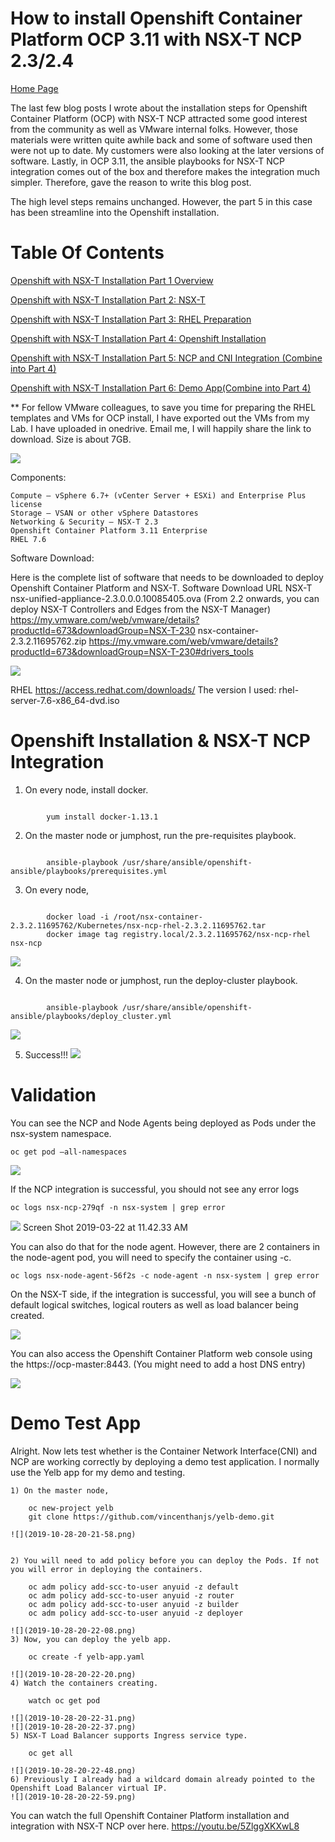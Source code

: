# How to install Openshift Container Platform OCP 3.11 with NSX-T NCP 2.3/2.4
[Home Page](https://github.com/vincenthanjs/openshift3.11-ncp2.4)



The last few blog posts I wrote about the installation steps for Openshift Container Platform (OCP) with NSX-T NCP attracted some good interest from the community as well as VMware internal folks. However, those materials were written quite awhile back and some of software used then were not up to date. My customers were also looking at the later versions of software. Lastly, in OCP 3.11, the ansible playbooks for NSX-T NCP integration comes out of the box and therefore makes the integration much simpler. Therefore, gave the reason to write this blog post.

The high level steps remains unchanged. However, the part 5 in this case has been streamline into the Openshift installation.

# Table Of Contents
[Openshift with NSX-T Installation Part 1 Overview](https://github.com/vincenthanjs/openshift3.11-ncp2.4)

[Openshift with NSX-T Installation Part 2: NSX-T](https://github.com/vincenthanjs/openshift3.11-ncp2.4)

[Openshift with NSX-T Installation Part 3: RHEL Preparation](https://github.com/vincenthanjs/openshift3.11-ncp2.4)

[Openshift with NSX-T Installation Part 4: Openshift Installation](https://github.com/vincenthanjs/openshift3.11-ncp2.4)

[Openshift with NSX-T Installation Part 5: NCP and CNI Integration (Combine into Part 4)](https://github.com/vincenthanjs/openshift3.11-ncp2.4)

[Openshift with NSX-T Installation Part 6: Demo App(Combine into Part 4)](https://github.com/vincenthanjs/openshift3.11-ncp2.4)


** For fellow VMware colleagues, to save you time for preparing the RHEL templates and VMs for OCP install, I have exported out the VMs from my Lab. I have uploaded in onedrive. Email me, I will happily share the link to download. Size is about 7GB.

![](2019-10-28-19-35-05.png)



Components:

    Compute – vSphere 6.7+ (vCenter Server + ESXi) and Enterprise Plus license
    Storage – VSAN or other vSphere Datastores
    Networking & Security – NSX-T 2.3
    Openshift Container Platform 3.11 Enterprise
    RHEL 7.6

Software Download:

Here is the complete list of software that needs to be downloaded to deploy Openshift Container Platform and NSX-T.
Software 	Download URL
NSX-T 	nsx-unified-appliance-2.3.0.0.0.10085405.ova (From 2.2 onwards, you can deploy NSX-T Controllers and Edges from the NSX-T Manager)
https://my.vmware.com/web/vmware/details?productId=673&downloadGroup=NSX-T-230
nsx-container-2.3.2.11695762.zip https://my.vmware.com/web/vmware/details?productId=673&downloadGroup=NSX-T-230#drivers_tools

![](2019-10-28-19-34-07.png)

RHEL 	https://access.redhat.com/downloads/
The version I used: rhel-server-7.6-x86_64-dvd.iso

# Openshift Installation & NSX-T NCP Integration

1) On every node, install docker.
<pre><code>
        yum install docker-1.13.1
</code></pre>

2) On the master node or jumphost, run the pre-requisites playbook.

<pre><code>
        ansible-playbook /usr/share/ansible/openshift-ansible/playbooks/prerequisites.yml
</code></pre>

3) On every node,
<pre><code>
        docker load -i /root/nsx-container-2.3.2.11695762/Kubernetes/nsx-ncp-rhel-2.3.2.11695762.tar
        docker image tag registry.local/2.3.2.11695762/nsx-ncp-rhel nsx-ncp
</code></pre>
![](2019-10-28-19-37-36.png)

 4) On the master node or jumphost, run the deploy-cluster playbook.
<pre><code>
        ansible-playbook /usr/share/ansible/openshift-ansible/playbooks/deploy_cluster.yml
</code></pre>
![](2019-10-28-19-36-47.png) 

5) Success!!!
![](2019-10-28-19-38-15.png)


# Validation

You can see the NCP and Node Agents being deployed as Pods under the nsx-system namespace.

    oc get pod –all-namespaces

![](2019-10-28-20-21-08.png)

If the NCP integration is successful, you should not see any error logs

    oc logs nsx-ncp-279qf -n nsx-system | grep error

![](2019-10-28-20-20-57.png)
Screen Shot 2019-03-22 at 11.42.33 AM

You can also do that for the node agent. However, there are 2 containers in the node-agent pod, you will need to specify the container using -c.

    oc logs nsx-node-agent-56f2s -c node-agent -n nsx-system | grep error

On the NSX-T side, if the integration is successful, you will see a bunch of default logical switches, logical routers as well as load balancer being created.

![](2019-10-28-20-21-32.png)

You can also access the Openshift Container Platform web console using the https://ocp-master:8443. (You might need to add a host DNS entry)

![](Screen%20Shot%202019-03-22%20at%2011.32.39%20AM.png)

# Demo Test App
Alright. Now lets test whether is the Container Network Interface(CNI) and NCP are working correctly by deploying a demo test application. I normally use the Yelb app for my demo and testing.

    1) On the master node,

        oc new-project yelb
        git clone https://github.com/vincenthanjs/yelb-demo.git

    ![](2019-10-28-20-21-58.png)

     
    2) You will need to add policy before you can deploy the Pods. If not you will error in deploying the containers.

        oc adm policy add-scc-to-user anyuid -z default
        oc adm policy add-scc-to-user anyuid -z router
        oc adm policy add-scc-to-user anyuid -z builder
        oc adm policy add-scc-to-user anyuid -z deployer

    ![](2019-10-28-20-22-08.png)
    3) Now, you can deploy the yelb app.

        oc create -f yelb-app.yaml

    ![](2019-10-28-20-22-20.png)
    4) Watch the containers creating.

        watch oc get pod

    ![](2019-10-28-20-22-31.png)
    ![](2019-10-28-20-22-37.png)
    5) NSX-T Load Balancer supports Ingress service type.

        oc get all

    ![](2019-10-28-20-22-48.png)
    6) Previously I already had a wildcard domain already pointed to the Openshift Load Balancer virtual IP.
    ![](2019-10-28-20-22-59.png)

You can watch the full Openshift Container Platform installation and integration with NSX-T NCP over here.
https://youtu.be/5ZlggXKXwL8 